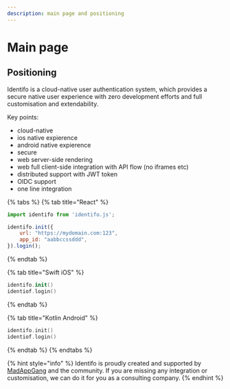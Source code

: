 ```yaml
---
description: main page and positioning
---
```


# Main page

## Positioning

Identifo is a cloud-native user authentication system, which provides a secure native user experience with zero development efforts and full customisation and extendability.

Key points:

* cloud-native
* ios native expierence
* android native expierence
* secure
* web server-side rendering
* web full client-side integration with API flow \(no iframes etc\)
* distributed support with JWT token
* OIDC support
* one line integration

{% tabs %}
{% tab title="React" %}
```jsx
import identifo from 'identifo.js';

identifo.init({
    url: "https://mydomain.com:123",
    app_id: "aabbccssddd",
}).login();


```
{% endtab %}

{% tab title="Swift iOS" %}
```swift
identifo.init()
identiof.login()
```
{% endtab %}

{% tab title="Kotlin Android" %}
```kotlin
identifo.init()
identiof.login()
```
{% endtab %}
{% endtabs %}

{% hint style="info" %}
Identifo is proudly created and supported by [MadAppGang](https://madappgang.com) and the community. If you are missing any integration or customisation, we can do it for you as a consulting company.
{% endhint %}



